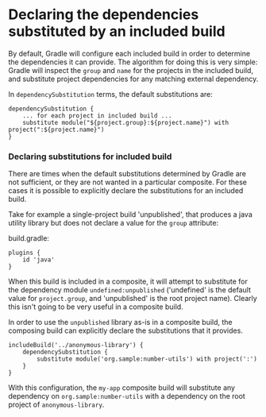 # Declaring the dependencies substituted by an included build

By default, Gradle will configure each included build in order to determine the dependencies it can provide. The algorithm for doing this is very simple: Gradle will inspect the `group` and `name` for the projects in the included build, and substitute project dependencies for any matching external dependency.

In `dependencySubstitution` terms, the default substitutions are:
```
dependencySubstitution {
    ... for each project in included build ...
    substitute module("${project.group}:${project.name}") with project(":${project.name}")
}
```

### Declaring substitutions for included build

There are times when the default substitutions determined by Gradle are not sufficient, or they are not wanted in a particular composite. For these cases it is possible to explicitly declare the substitutions for an included build.

Take for example a single-project build 'unpublished', that produces a java utility library but does not declare a value for the `group` attribute:

build.gradle:

```
plugins {
    id 'java'
}
```

When this build is included in a composite, it will attempt to substitute for the dependency module `undefined:unpublished` ('undefined' is the default value for `project.group`, and 'unpublished' is the root project name). Clearly this isn't going to be very useful in a composite build.

In order to use the `unpublished` library as-is in a composite build, the composing build can explicitly declare the substitutions that it provides.

```
includeBuild('../anonymous-library') {
    dependencySubstitution {
        substitute module('org.sample:number-utils') with project(':')
    }
}
```

With this configuration, the `my-app` composite build will substitute any dependency on `org.sample:number-utils` with a dependency on the root project of `anonymous-library`.
